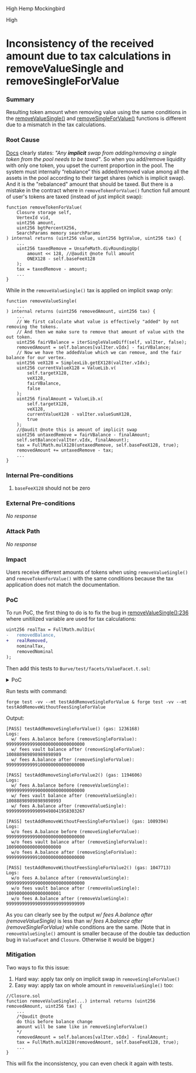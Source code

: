 High Hemp Mockingbird

High

# Inconsistency of the received amount due to tax calculations in removeValueSingle and removeSingleForValue

### Summary

Resulting token amount when removing value using the same conditions in the [removeValueSingle()](https://github.com/sherlock-audit/2025-04-burve/blob/main/Burve/src/multi/facets/ValueFacet.sol#L214) and [removeSingleForValue()](https://github.com/sherlock-audit/2025-04-burve/blob/main/Burve/src/multi/facets/ValueFacet.sol#L248) functions is different due to a mismatch in the tax calculations.

### Root Cause

[Docs](https://docs.burve.fi/technicals/multi-pool-details/value-accounting#accounting:~:text=Any%20implicit%20swap%20from%20adding/removing%20a%20single%20token%20from%20the%20pool%20needs%20to%20be%20taxed) clearly states: _"Any **implicit** swap from adding/removing a single token from the pool needs to be taxed"_. So when you add/remove liquidity with only one token, you upset the current proportion in the pool. The system must internally “rebalance” this added/removed value among all the assets in the pool according to their target shares (which is implicit swap). And it is the "rebalanced" amount that should be taxed.
But there is a mistake in the contract where in `removeTokenForValue()` function full amount of user's tokens are taxed (instead of just implicit swap):
```solidity
function removeTokenForValue(
    Closure storage self,
    VertexId vid,
    uint256 amount,
    uint256 bgtPercentX256,
    SearchParams memory searchParams
) internal returns (uint256 value, uint256 bgtValue, uint256 tax) {
    ...
    uint256 taxedRemove = UnsafeMath.divRoundingUp(
        amount << 128, //@audit @note full amount
        ONEX128 - self.baseFeeX128
    );
    tax = taxedRemove - amount;
    ...
}
```
While in the `removeValueSingle()` tax is applied on implicit swap only:
```solidity
function removeValueSingle(
    ...
) internal returns (uint256 removedAmount, uint256 tax) {
    ...
    // We first calculate what value is effectively "added" by not removing the tokens.
    // And then we make sure to remove that amount of value with the out token.
    uint256 fairVBalance = iterSingleValueDiff(self, valIter, false);
    removedAmount = self.balances[valIter.vIdx] - fairVBalance;
    // Now we have the addedValue which we can remove, and the fair balance for our vertex.
    uint256 veX128 = SimplexLib.getEX128(valIter.vIdx);
    uint256 currentValueX128 = ValueLib.v(
        self.targetX128,
        veX128,
        fairVBalance,
        false
    );
    uint256 finalAmount = ValueLib.x(
        self.targetX128,
        veX128,
        currentValueX128 - valIter.valueSumX128,
        true
    );
    //@audit @note this is amount of implicit swap
    uint256 untaxedRemove = fairVBalance - finalAmount;
    self.setBalance(valIter.vIdx, finalAmount);
    tax = FullMath.mulX128(untaxedRemove, self.baseFeeX128, true);
    removedAmount += untaxedRemove - tax;
    ...
}
```

### Internal Pre-conditions

1. `baseFeeX128` should not be zero

### External Pre-conditions

_No response_

### Attack Path

_No response_

### Impact

Users receive different amounts of tokens when using `removeValueSingle()` and `removeTokenForValue()` with the same conditions because the tax application does not match the documentation.

### PoC

To run PoC, the first thing to do is to fix the bug in [removeValueSingle():236](https://github.com/sherlock-audit/2025-04-burve/blob/main/Burve/src/multi/facets/ValueFacet.sol#L236) where unitilized variable are used for tax calculations:
```diff
uint256 realTax = FullMath.mulDiv(
-   removedBalance,
+   realRemoved, 
    nominalTax,
    removedNominal
);
```
Then add this tests to `Burve/test/facets/ValueFacet.t.sol`:
<details>
<summary>PoC</summary>

```solidity
//exact value that received in testAddRemoveSingleForValue
uint256 valueGivenFromFirstRemove = uint256(100881230975204614);

function testAddRemoveSingleForValue() public {
    uint256 oneX128 = 1 << 128;
    vm.prank(owner);
    simplexFacet.setClosureFees(0xF, uint128(oneX128 / 100), 0); // 1%
    vm.stopPrank();
    vm.startPrank(alice);
    // Simply add and remove.
    valueFacet.addSingleForValue(alice, 0xF, tokens[0], 1e18, 0, 0);
    console.log("w/ fees A.balance before (removeSingleForValue):", ERC20(tokens[0]).balanceOf(alice));
    //removed value = 100881230975204614
    uint256 valueGiven = valueFacet.removeSingleForValue(alice, 0xF, tokens[0], 1e17, 0, 0);
    assert(valueGivenFromFirstRemove == valueGiven);  
    (,,uint256[MAX_TOKENS] memory _balances,,) = simplexFacet.getClosureValue(0xF);
    console.log("w/ fees vault balance after (removeSingleForValue):", _balances[0]); //100898899899899899899
    console.log("w/ fees A.balance after (removeSingleForValue):", ERC20(tokens[0]).balanceOf(alice));//999999999999100000000000000000
    vm.stopPrank();
}

function testAddRemoveSingleForValue2() public {
    uint256 oneX128 = 1 << 128;
    vm.prank(owner);
    simplexFacet.setClosureFees(0xF, uint128(oneX128 / 100), 0); // 1%
    vm.stopPrank();
    vm.startPrank(alice);
    // Simply add and remove.
    valueFacet.addSingleForValue(alice, 0xF, tokens[0], 1e18, 0, 0);
    console.log("w/ fees A.balance before (removeValueSingle):", ERC20(tokens[0]).balanceOf(alice));
    //removed value = 100881230975204614
    //@audit @note value used same that received in testAddRemoveSingleForValue
    valueFacet.removeValueSingle(alice, 0xF, uint128(valueGivenFromFirstRemove), 0, tokens[0], 0);  
    (,,uint256[MAX_TOKENS] memory _balances,,) = simplexFacet.getClosureValue(0xF);
    console.log("w/ fees vault balance after (removeValueSingle):", _balances[0]);//100888989898989898993
    //@audit @note if we will use realRemoved instead of removedBalance (because it's uninialized which is wrong)
    console.log("w/ fees A.balance after (removeValueSingle):", ERC20(tokens[0]).balanceOf(alice));//999999999999099498041958303267 less on 0.5%
    vm.stopPrank();
}

//exact value that received in testAddRemoveWithoutFeesSingleForValue
uint256 valueGivenFromFirstRemoveWithoutFees = uint256(99870998065686192);

function testAddRemoveWithoutFeesSingleForValue() public {
    uint256 oneX128 = 1 << 128;
    vm.prank(owner);
    // simplexFacet.setClosureFees(0xF, uint128(oneX128 / 100), 0); // 1%
    vm.stopPrank();
    vm.startPrank(alice);
    // Simply add and remove.
    valueFacet.addSingleForValue(alice, 0xF, tokens[0], 1e18, 0, 0);
    console.log("w/o fees A.balance before (removeSingleForValue):", ERC20(tokens[0]).balanceOf(alice));
    //removed value = 99870998065686192
    uint256 valueGiven = valueFacet.removeSingleForValue(alice, 0xF, tokens[0], 1e17, 0, 0);
    assert(valueGivenFromFirstRemoveWithoutFees == valueGiven);  
    (,,uint256[MAX_TOKENS] memory _balances,,) = simplexFacet.getClosureValue(0xF);
    console.log("w/o fees vault balance after (removeSingleForValue):", _balances[0]); //100900000000000000000
    console.log("w/o fees A.balance after (removeSingleForValue):", ERC20(tokens[0]).balanceOf(alice));//999999999999100000000000000000
    vm.stopPrank();
}

function testAddRemoveWithoutFeesSingleForValue2() public {
    uint256 oneX128 = 1 << 128;
    vm.prank(owner);
    // simplexFacet.setClosureFees(0xF, uint128(oneX128 / 100), 0); // 1%
    vm.stopPrank();
    vm.startPrank(alice);
    // Simply add and remove.
    valueFacet.addSingleForValue(alice, 0xF, tokens[0], 1e18, 0, 0);
    console.log("w/o fees A.balance after (removeValueSingle):", ERC20(tokens[0]).balanceOf(alice));
    //removed value = 99870998065686192
    valueFacet.removeValueSingle(alice, 0xF, uint128(valueGivenFromFirstRemoveWithoutFees), 0, tokens[0], 0);  
    (,,uint256[MAX_TOKENS] memory _balances,,) = simplexFacet.getClosureValue(0xF);
    console.log("w/o fees vault balance after (removeValueSingle):", _balances[0]);//100900000000000000001
    console.log("w/o fees A.balance after (removeValueSingle):", ERC20(tokens[0]).balanceOf(alice));//999999999999099999999999999999
    vm.stopPrank();
}
```

</details>

Run tests with command:
```shell
forge test -vv --mt testAddRemoveSingleForValue & forge test -vv --mt testAddRemoveWithoutFeesSingleForValue
```

Output:
```shell
[PASS] testAddRemoveSingleForValue() (gas: 1236168)
Logs:
  w/ fees A.balance before (removeSingleForValue): 999999999999000000000000000000
  w/ fees vault balance after (removeSingleForValue): 100888989898989898989
  w/ fees A.balance after (removeSingleForValue): 999999999999100000000000000000

[PASS] testAddRemoveSingleForValue2() (gas: 1194606)
Logs:
  w/ fees A.balance before (removeValueSingle): 999999999999000000000000000000
  w/ fees vault balance after (removeValueSingle): 100888989898989898993
  w/ fees A.balance after (removeValueSingle): 999999999999099498041958303267

[PASS] testAddRemoveWithoutFeesSingleForValue() (gas: 1089394)
Logs:
  w/o fees A.balance before (removeSingleForValue): 999999999999000000000000000000
  w/o fees vault balance after (removeSingleForValue): 100900000000000000000
  w/o fees A.balance after (removeSingleForValue): 999999999999100000000000000000

[PASS] testAddRemoveWithoutFeesSingleForValue2() (gas: 1047713)
Logs:
  w/o fees A.balance after (removeValueSingle): 999999999999000000000000000000
  w/o fees vault balance after (removeValueSingle): 100900000000000000001
  w/o fees A.balance after (removeValueSingle): 999999999999099999999999999999
```

As you can clearly see by the output _w/ fees A.balance after (removeValueSingle)_ is less than _w/ fees A.balance after (removeSingleForValue)_ while conditions are the same. (Note that in `removeValueSingle()` amount is smaller because of the double tax deduction bug in `ValueFacet` and `Closure`. Otherwise it would be bigger.)

### Mitigation

Two ways to fix this issue:
1. Hard way: apply tax only on implicit swap in `removeSingleForValue()`
2. Easy way: apply tax on whole amount in `removeValueSingle()` too:
```solidity
//Closure.sol
function removeValueSingle(...) internal returns (uint256 removedAmount, uint256 tax) {
    ...
    /*@audit @note 
    do this before balance change
    amount will be same like in removeSingleForValue()
    */
    removedAmount = self.balances[valIter.vIdx] - finalAmount;
    tax = FullMath.mulX128(removedAmount, self.baseFeeX128, true);
    ...
}
```
This will fix the inconsistency, you can even check it again with tests.